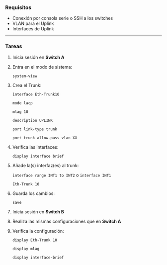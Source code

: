 
### **Requisitos**

* Conexión por consola serie o SSH a los switches
* VLAN para el Uplink
* Interfaces de Uplink

---

### **Tareas**

1. Inicia sesión en **Switch A**
2. Entra en el modo de sistema:

   `system-view`
3. Crea el Trunk:

   `interface Eth-Trunk10`

   `mode lacp`

   `mlag 10`

   `description UPLINK`

   `port link-type trunk`

   `port trunk allow-pass vlan XX`
4. Verifica las interfaces:

   `display interface brief`
5. Añade la(s) interfaz(es) al trunk:

   `interface range INT1 to INT2` o `interface INT1`

   `Eth-Trunk 10`
6. Guarda los cambios:

   `save`
7. Inicia sesión en **Switch B**
8. Realiza las mismas configuraciones que en **Switch A**
9. Verifica la configuración:

   `display Eth-Trunk 10`

   `display mlag`

   `display interface-brief`
